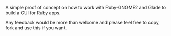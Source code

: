 A simple proof of concept on how to work with Ruby-GNOME2 and Glade to build a GUI for Ruby apps.

Any feedback would be more than welcome and please feel free to copy, fork and use this if you want.
